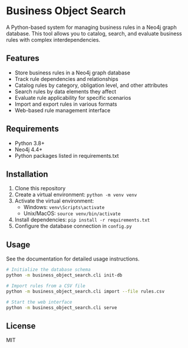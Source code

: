 # Business Object Search

A Python-based system for managing business rules in a Neo4j graph database. This tool allows you to catalog, search, and evaluate business rules with complex interdependencies.

## Features

- Store business rules in a Neo4j graph database
- Track rule dependencies and relationships
- Catalog rules by category, obligation level, and other attributes
- Search rules by data elements they affect
- Evaluate rule applicability for specific scenarios
- Import and export rules in various formats
- Web-based rule management interface

## Requirements

- Python 3.8+
- Neo4j 4.4+
- Python packages listed in requirements.txt

## Installation

1. Clone this repository
2. Create a virtual environment: `python -m venv venv`
3. Activate the virtual environment: 
   - Windows: `venv\Scripts\activate`
   - Unix/MacOS: `source venv/bin/activate`
4. Install dependencies: `pip install -r requirements.txt`
5. Configure the database connection in `config.py`

## Usage

See the documentation for detailed usage instructions.

```bash
# Initialize the database schema
python -m business_object_search.cli init-db

# Import rules from a CSV file
python -m business_object_search.cli import --file rules.csv

# Start the web interface
python -m business_object_search.cli serve
```

## License

MIT

